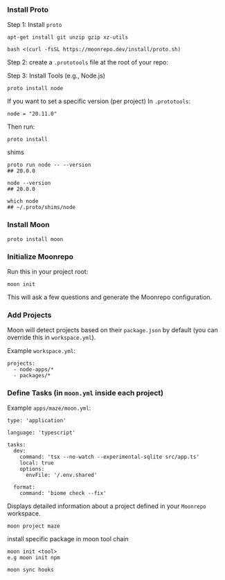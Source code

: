 
### Install Proto

Step 1: Install `proto`

```
apt-get install git unzip gzip xz-utils
```

```
bash <(curl -fsSL https://moonrepo.dev/install/proto.sh)
```

Step 2: create a `.prototools` file at the root of your repo:

Step 3: Install Tools (e.g., Node.js)

```
proto install node
```

If you want to set a specific version (per project)
In `.prototools`:

```
node = "20.11.0"
```

Then run:

```
proto install
```

 shims

```
proto run node -- --version
## 20.0.0
```

```
node --version
## 20.0.0
```

```
which node
## ~/.proto/shims/node
```
### Install Moon

```
proto install moon
```


### Initialize Moonrepo

Run this in your project root:

```
moon init
```
This will ask a few questions and generate the Moonrepo configuration.



### Add Projects

Moon will detect projects based on their `package.json` by default (you can override this in `workspace.yml`).

Example `workspace.yml`:

```
projects:
  - node-apps/*
  - packages/*

```


### Define Tasks (in `moon.yml` inside each project)

Example `apps/maze/moon.yml`:

```
type: 'application'

language: 'typescript'

tasks:
  dev:
    command: 'tsx --no-watch --experimental-sqlite src/app.ts'
    local: true
    options:
      envFile: '/.env.shared'

  format:
    command: 'biome check --fix'
```



Displays detailed information about a project defined in your `Moonrepo` workspace.

```
moon project maze
```


install specific package in moon tool chain

```linux
moon init <tool>
e.g moon init npm
```


```
moon sync hooks
```